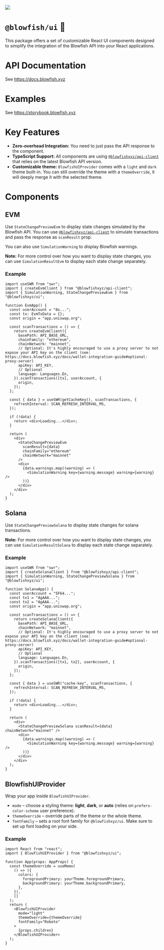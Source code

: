![](https://framerusercontent.com/images/LMkkyrT6aZKMqZNobSZKDY8lnM.jpg)

# `@blowfish/ui` 🐡

This package offers a set of customizable React UI components designed to simplify the integration of the Blowfish API into your React applications.

# API Documentation

See https://docs.blowfish.xyz

# Examples

See https://storybook.blowfish.xyz

# Key Features

- **Zero-overhead Integration:** You need to just pass the API response to the component.
- **TypeScript Support:** All components are using [`@blowfishxyz/api-client`](https://www.npmjs.com/package/@blowfishxyz/api-client) that relies on the latest Blowfish API version.
- **Customizable theme:** `BlowfishUIProvider` comes with a `light` and `dark` theme built-in. You can still override the theme with a `themeOverride`, it will deeply merge it with the selected theme.

# Components

## EVM

Use `StateChangePreviewEvm` to display state changes simulated by the Blowfish API. You can use [`@blowfishxyz/api-client`](https://www.npmjs.com/package/@blowfishxyz/api-client) to simulate transactions and pass the response as `scanResult` prop.

You can also use `SimulationWarning` to display Blowfish warnings.

**Note:** For more control over how you want to display state changes, you can use `SimulationResultEvm` to display each state change separately.

### Example

```tsx
import useSWR from "swr";
import { createEvmClient } from "@blowfishxyz/api-client";
import { SimulationWarning, StateChangePreviewEvm } from "@blowfishxyz/ui";

function EvmApp() {
  const userAccount = "0x...";
  const tx: EvmTxData = {};
  const origin = "app.uniswap.org";

  const scanTransactions = () => {
    return createEvmClient({
      basePath: API_BASE_URL,
      chainFamily: "ethereum",
      chainNetwork: "mainnet",
      // Optional: It's highly encouraged to use a proxy server to not expose your API key on the client (see: https://docs.blowfish.xyz/docs/wallet-integration-guide#optional-proxy-server)
      apiKey: API_KEY,
      // Optional
      language: Languages.En,
    }).scanTransactions([tx], userAccount, {
      origin,
    });
  };

  const { data } = useSWR(getCacheKey(), scanTransactions, {
    refreshInterval: SCAN_REFRESH_INTERVAL_MS,
  });

  if (!data) {
    return <div>Loading...</div>;
  }

  return (
    <div>
      <StateChangePreviewEvm
        scanResult={data}
        chainFamily="ethereum"
        chainNetwork="mainnet"
      />
      <div>
        {data.warnings.map((warning) => (
          <SimulationWarning key={warning.message} warning={warning} />
        ))}
      </div>
    </div>
  );
}
```

## Solana

Use `StateChangePreviewSolana` to display state changes for solana transactions.

**Note:** For more control over how you want to display state changes, you can use `SimulationResultSolana` to display each state change separately.

### Example

```tsx
import useSWR from "swr";
import { createSolanaClient } from "@blowfishxyz/api-client";
import { SimulationWarning, StateChangePreviewSolana } from "@blowfishxyz/ui";

function SolanaApp() {
  const userAccount = "5F64...";
  const tx1 = "AgAAA...";
  const tx2 = "AgAAA...";
  const origin = "app.uniswap.org";

  const scanTransactions = () => {
    return createSolanaClient({
      basePath: API_BASE_URL,
      chainNetwork: "mainnet",
      // Optional: It's highly encouraged to use a proxy server to not expose your API key on the client (see: https://docs.blowfish.xyz/docs/wallet-integration-guide#optional-proxy-server)
      apiKey: API_KEY,
      // Optional
      language: Languages.En,
    }).scanTransactions([tx1, tx2], userAccount, {
      origin,
    });
  };

  const { data } = useSWR("cache-key", scanTransactions, {
    refreshInterval: SCAN_REFRESH_INTERVAL_MS,
  });

  if (!data) {
    return <div>Loading...</div>;
  }

  return (
    <div>
      <StateChangePreviewSolana scanResult={data} chainNetwork="mainnet" />
      <div>
        {data.warnings.map((warning) => (
          <SimulationWarning key={warning.message} warning={warning} />
        ))}
      </div>
    </div>
  );
}
```

## BlowfishUIProvider

Wrap your app inside `BlowfishUIProvider`.

- `mode` – choose a styling theme: **light**, **dark**, or **auto** (relies on `prefers-color-scheme` user preference).
- `themeOverride` – override parts of the theme or the whole theme.
- `fontFamily` – sets a root font family for `@blowfishxyz/ui`. Make sure to set up font loading on your side.

### Example

```tsx
import React from "react";
import { BlowfishUIProvider } from "@blowfishxyz/ui";

function App(props: AppProps) {
  const themeOverride = useMemo(
    () => ({
      colors: {
        foregroundPrimary: yourTheme.foregroundPrimary,
        backgroundPrimary: yourTheme.backgroundPrimary,
      },
    }),
    []
  );
  return (
    <BlowfishUIProvider
      mode="light"
      themeOverride={themeOverride}
      fontFamily="Roboto"
    >
      {props.children}
    </BlowfishUIProvider>
  );
}
```
